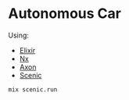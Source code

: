 # Autonomous Car

Using:
- [Elixir](https://elixir-lang.org/)
- [Nx](https://github.com/elixir-nx/nx)
- [Axon](https://github.com/elixir-nx/axon)
- [Scenic](https://github.com/boydm/scenic)

`mix scenic.run`
